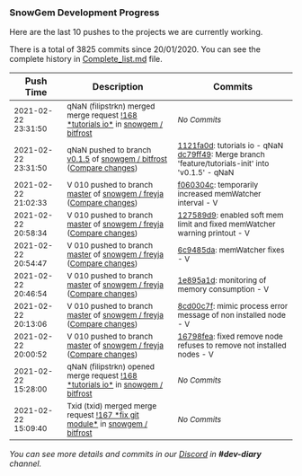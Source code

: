 
### SnowGem Development Progress

Here are the last 10 pushes to the projects we are currently working.

There is a total of 3825 commits since 20/01/2020. You can see the complete history in
 [Complete_list.md](Complete_list.md) file.

| Push Time | Description | Commits |
| --- | --- | --- |
| <sub>2021-02-22 23:31:50</sub> | <sub>qNaN (filipstrkn) merged merge request [\!168 \*tutorials io\*](https://gitlab.com/snowgem/bitfrost/-/merge_requests/168) in [snowgem / bitfrost](https://gitlab.com/snowgem/bitfrost)</sub> | <sub>_No Commits_</sub> |
| <sub>2021-02-22 23:31:50</sub> | <sub>qNaN pushed to branch [v0\.1\.5](https://gitlab.com/snowgem/bitfrost/commits/v0.1.5) of [snowgem / bitfrost](https://gitlab.com/snowgem/bitfrost) ([Compare changes](https://gitlab.com/snowgem/bitfrost/compare/383473bff3eac87e3b4200b2c43dbddca0d32b7d...dc79ff499a164d1ad40324ab7e055ff25ba4df04))</sub> | <sub>[1121fa0d](https://gitlab.com/snowgem/bitfrost/-/commit/1121fa0dd509f4cc164a29fb356d41e7c36ffc27): tutorials io - qNaN<br>[dc79ff49](https://gitlab.com/snowgem/bitfrost/-/commit/dc79ff499a164d1ad40324ab7e055ff25ba4df04): Merge branch 'feature/tutorials-init' into 'v0.1.5' - qNaN</sub> |
| <sub>2021-02-22 21:02:33</sub> | <sub>V 010 pushed to branch [master](https://gitlab.com/snowgem/freyja/commits/master) of [snowgem / freyja](https://gitlab.com/snowgem/freyja) ([Compare changes](https://gitlab.com/snowgem/freyja/compare/127589d97e985d9b669b4888097bd0f4c725a406...f060304c8a519b0c5edd1098d70a959b098ebbf3))</sub> | <sub>[f060304c](https://gitlab.com/snowgem/freyja/-/commit/f060304c8a519b0c5edd1098d70a959b098ebbf3): temporarily increased memWatcher interval - V</sub> |
| <sub>2021-02-22 20:58:34</sub> | <sub>V 010 pushed to branch [master](https://gitlab.com/snowgem/freyja/commits/master) of [snowgem / freyja](https://gitlab.com/snowgem/freyja) ([Compare changes](https://gitlab.com/snowgem/freyja/compare/6c9485da0c669a674d28a4458c7b37f35e47006a...127589d97e985d9b669b4888097bd0f4c725a406))</sub> | <sub>[127589d9](https://gitlab.com/snowgem/freyja/-/commit/127589d97e985d9b669b4888097bd0f4c725a406): enabled soft mem limit and fixed memWatcher warning printout - V</sub> |
| <sub>2021-02-22 20:54:47</sub> | <sub>V 010 pushed to branch [master](https://gitlab.com/snowgem/freyja/commits/master) of [snowgem / freyja](https://gitlab.com/snowgem/freyja) ([Compare changes](https://gitlab.com/snowgem/freyja/compare/1e895a1de9333e93ce3c07f4b8d57b89cd9b4746...6c9485da0c669a674d28a4458c7b37f35e47006a))</sub> | <sub>[6c9485da](https://gitlab.com/snowgem/freyja/-/commit/6c9485da0c669a674d28a4458c7b37f35e47006a): memWatcher fixes - V</sub> |
| <sub>2021-02-22 20:46:54</sub> | <sub>V 010 pushed to branch [master](https://gitlab.com/snowgem/freyja/commits/master) of [snowgem / freyja](https://gitlab.com/snowgem/freyja) ([Compare changes](https://gitlab.com/snowgem/freyja/compare/8cd00c7fcb641a3c9e6ddb6ecd47018106d1b127...1e895a1de9333e93ce3c07f4b8d57b89cd9b4746))</sub> | <sub>[1e895a1d](https://gitlab.com/snowgem/freyja/-/commit/1e895a1de9333e93ce3c07f4b8d57b89cd9b4746): monitoring of memory consumption - V</sub> |
| <sub>2021-02-22 20:13:06</sub> | <sub>V 010 pushed to branch [master](https://gitlab.com/snowgem/freyja/commits/master) of [snowgem / freyja](https://gitlab.com/snowgem/freyja) ([Compare changes](https://gitlab.com/snowgem/freyja/compare/16798fea54480bbb69cd9714112c392790475781...8cd00c7fcb641a3c9e6ddb6ecd47018106d1b127))</sub> | <sub>[8cd00c7f](https://gitlab.com/snowgem/freyja/-/commit/8cd00c7fcb641a3c9e6ddb6ecd47018106d1b127): mimic process error message of non installed node - V</sub> |
| <sub>2021-02-22 20:00:52</sub> | <sub>V 010 pushed to branch [master](https://gitlab.com/snowgem/freyja/commits/master) of [snowgem / freyja](https://gitlab.com/snowgem/freyja) ([Compare changes](https://gitlab.com/snowgem/freyja/compare/6d476f7731145c1fd975008a3285207d126d8a94...16798fea54480bbb69cd9714112c392790475781))</sub> | <sub>[16798fea](https://gitlab.com/snowgem/freyja/-/commit/16798fea54480bbb69cd9714112c392790475781): fixed remove node refuses to remove not installed nodes - V</sub> |
| <sub>2021-02-22 15:28:00</sub> | <sub>qNaN (filipstrkn) opened merge request [\!168 \*tutorials io\*](https://gitlab.com/snowgem/bitfrost/-/merge_requests/168) in [snowgem / bitfrost](https://gitlab.com/snowgem/bitfrost)</sub> | <sub>_No Commits_</sub> |
| <sub>2021-02-22 15:09:40</sub> | <sub>Txid (txid) merged merge request [\!167 \*fix git module\*](https://gitlab.com/snowgem/bitfrost/-/merge_requests/167) in [snowgem / bitfrost](https://gitlab.com/snowgem/bitfrost)</sub> | <sub>_No Commits_</sub> |

_You can see more details and commits in our [Discord](https://discord.gg/zumGnbg) in **#dev-diary** channel._

